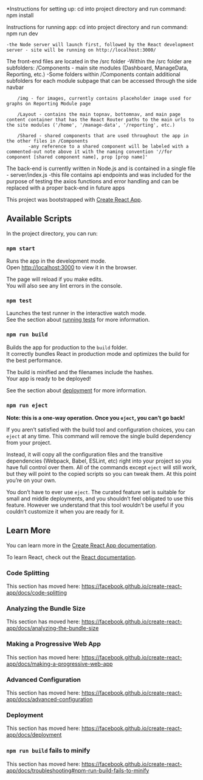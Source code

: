 *Instructions for setting up:
cd into project directory and run command: npm install

Instructions for running app:
cd into project directory and run command: npm run dev

	-the Node server will launch first, followed by the React development server - site will be running on http://localhost:3000/

The front-end files are located in the /src folder
	-Within the /src folder are subfolders:
		/Components - main site modules (Dashboard, ManageData, Reporting, etc.)
			-Some folders within /Components contain additional subfolders for each module subpage that can be accessed through the side navbar 
		
		/img - for images, currently contains placeholder image used for graphs on Reporting Module page

		/Layout - contains the main topnav, bottomnav, and main page content container that has the React Router paths to the main urls to the site modules ('/home', '/manage-data', '/reporting', etc.)
		
		/Shared - shared components that are used throughout the app in the other files in /Components
			-any reference to a shared component will be labeled with a commented-out note above it with the naming convention '//for component [shared component name], prop [prop name]'
			
The back-end is currently written in Node.js and is contained in a single file - server/index.js
	-this file contains api endpoints and was included for the purpose of testing the axios functions and error handling and can be replaced with a proper back-end in future apps



This project was bootstrapped with [Create React App](https://github.com/facebook/create-react-app).

## Available Scripts

In the project directory, you can run:

### `npm start`

Runs the app in the development mode.<br>
Open [http://localhost:3000](http://localhost:3000) to view it in the browser.

The page will reload if you make edits.<br>
You will also see any lint errors in the console.

### `npm test`

Launches the test runner in the interactive watch mode.<br>
See the section about [running tests](https://facebook.github.io/create-react-app/docs/running-tests) for more information.

### `npm run build`

Builds the app for production to the `build` folder.<br>
It correctly bundles React in production mode and optimizes the build for the best performance.

The build is minified and the filenames include the hashes.<br>
Your app is ready to be deployed!

See the section about [deployment](https://facebook.github.io/create-react-app/docs/deployment) for more information.

### `npm run eject`

**Note: this is a one-way operation. Once you `eject`, you can’t go back!**

If you aren’t satisfied with the build tool and configuration choices, you can `eject` at any time. This command will remove the single build dependency from your project.

Instead, it will copy all the configuration files and the transitive dependencies (Webpack, Babel, ESLint, etc) right into your project so you have full control over them. All of the commands except `eject` will still work, but they will point to the copied scripts so you can tweak them. At this point you’re on your own.

You don’t have to ever use `eject`. The curated feature set is suitable for small and middle deployments, and you shouldn’t feel obligated to use this feature. However we understand that this tool wouldn’t be useful if you couldn’t customize it when you are ready for it.

## Learn More

You can learn more in the [Create React App documentation](https://facebook.github.io/create-react-app/docs/getting-started).

To learn React, check out the [React documentation](https://reactjs.org/).

### Code Splitting

This section has moved here: https://facebook.github.io/create-react-app/docs/code-splitting

### Analyzing the Bundle Size

This section has moved here: https://facebook.github.io/create-react-app/docs/analyzing-the-bundle-size

### Making a Progressive Web App

This section has moved here: https://facebook.github.io/create-react-app/docs/making-a-progressive-web-app

### Advanced Configuration

This section has moved here: https://facebook.github.io/create-react-app/docs/advanced-configuration

### Deployment

This section has moved here: https://facebook.github.io/create-react-app/docs/deployment

### `npm run build` fails to minify

This section has moved here: https://facebook.github.io/create-react-app/docs/troubleshooting#npm-run-build-fails-to-minify
